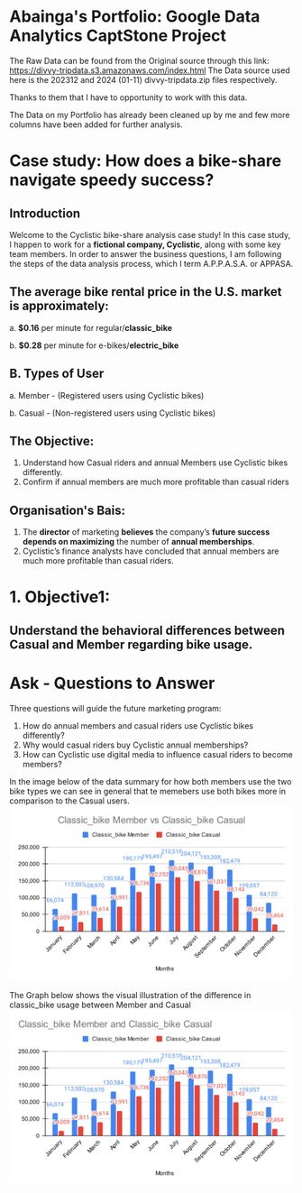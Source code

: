# Abainga's Portfolio: Google Data Analytics CaptStone Project
The Raw Data can be found from the Original source through this link: https://divvy-tripdata.s3.amazonaws.com/index.html
The Data source used here is the  202312 and 2024 (01-11) divvy-tripdata.zip files respectively.

Thanks to them that I have to opportunity to work with this data.

The Data on my Portfolio has already been cleaned up by me and few more columns have been added for further analysis.

# Case study: How does a bike-share navigate speedy success?

## Introduction
Welcome to the Cyclistic bike-share analysis case study! In this case study, I happen to work for a **fictional company, Cyclistic**, along with some key team members. In order to answer the business questions, I am following the steps of the data analysis process, which I term A.P.P.A.S.A. or APPASA.

## The average bike rental price in the U.S. market is approximately:

a. **$0.16** per minute for regular/**classic_bike**

b. **$0.28** per minute for e-bikes/**electric_bike**

## B. Types of User

a. Member - (Registered users using Cyclistic bikes)

b. Casual - (Non-registered users using Cyclistic bikes)

## The Objective:
1. Understand how Casual riders and annual Members use Cyclistic bikes differently.
2. Confirm if annual members are much more profitable than casual riders

## Organisation's Bais:
1. The **director** of marketing **believes** the company’s **future success depends on maximizing** the number of **annual memberships**.
2. Cyclistic’s finance analysts have concluded that annual members are much more profitable than casual riders.

# 1. Objective1: 
## Understand the behavioral differences between Casual and Member regarding bike usage.

# Ask - Questions to Answer
Three questions will guide the future marketing program:
1. How do annual members and casual riders use Cyclistic bikes differently?
2. Why would casual riders buy Cyclistic annual memberships?
3. How can Cyclistic use digital media to influence casual riders to become members?

In the image below of the data summary for how both members use the two bike types we can see in general that te memebers use both bikes more in comparison to the Casual users.
![image alt](https://github.com/abianga-Godwin/Abianga_Portfolio/blob/30cca95f0bbc4d7aa58c21e187b41ca39f2de733/SVG_Images/Classic_bike%20Member%20vs%20Classic_bike%20Casual.svg)


The Graph below shows the visual illustration of the difference in classic_bike usage between Member and Casual 
![image alt](https://github.com/abianga-Godwin/Abianga_Portfolio/blob/1d5cf00d6e2ed30ec953e2e39a6f40e8947afba3/SVG_Images/Classic_bike%20Member%20and%20Classic_bike%20Casual.svg)
